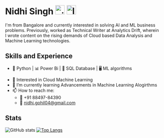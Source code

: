 # Nidhi Singh [<img src='https://cdn.jsdelivr.net/npm/simple-icons@3.0.1/icons/github.svg' alt='github' height='30'>](https://github.com/Nidhi0412)  [<img src='https://cdn.jsdelivr.net/npm/simple-icons@3.0.1/icons/linkedin.svg' alt='linkedin' height='30'>](https://www.linkedin.com/in/https://www.linkedin.com/in/amitkulkarni09//)

I'm from Bangalore and currently interested in solving AI and ML business problems. Previously, worked as Technical Writer at Analytics Drift, wherein I wrote content on the rising demands of Cloud based Data Analysis and Machine Learning technologies.

## Skills and Experience
* 🐍 Python | 📊 Power Bi | 📁 SQL Database | 🖥️ ML algorithms

- 🔭 Interested in Cloud Machine Learning 
- 🌱 I’m currently learning Advancements in Machine Learning Alogirthms 
- 📫 How to reach me: 
   -  📱 +91 88497-84390
   -  📩 nidhi.gohil04@gmail.com

## Stats
![GitHub stats](https://github-readme-stats.vercel.app/api?username=amit0902&show_icons=true) [![Top Langs](https://github-readme-stats.vercel.app/api/top-langs/?username=amit0902)](https://github.com/amit0902/github-readme-stats)
